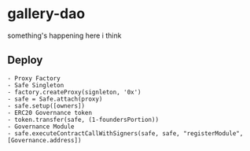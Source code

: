 # gallery-dao
something's happening here i think

## Deploy 

```
- Proxy Factory
- Safe Singleton
- factory.createProxy(signleton, '0x')
- safe = Safe.attach(proxy)
- safe.setup([owners])
- ERC20 Governance token
- token.transfer(safe, (1-foundersPortion))
- Governance Module
- safe.executeContractCallWithSigners(safe, safe, "registerModule", [Governance.address])
``` 